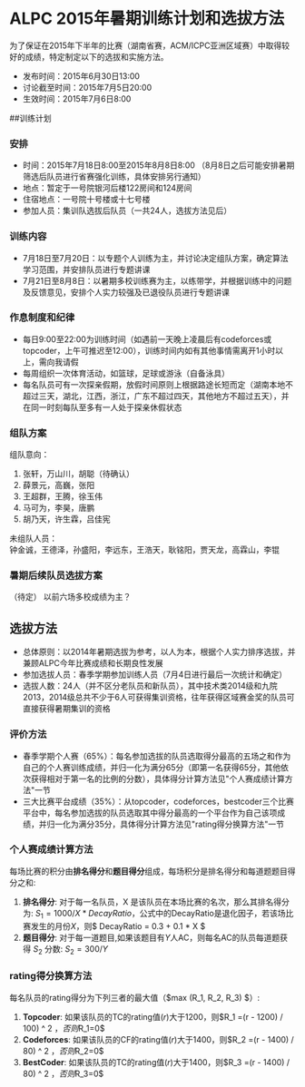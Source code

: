 # ALPC 2015年暑期训练计划和选拔方法
为了保证在2015年下半年的比赛（湖南省赛，ACM/ICPC亚洲区域赛）中取得较好的成绩，特定制定以下的选拔和实施方法。
* 发布时间：2015年6月30日13:00
* 讨论截至时间：2015年7月5日20:00
* 生效时间：2015年7月6日8:00

##训练计划

### 安排
* 时间：2015年7月18日8:00至2015年8月8日8:00 （8月8日之后可能安排暑期筛选后队员进行省赛强化训练，具体安排另行通知）
* 地点：暂定于一号院银河后楼122房间和124房间
* 住宿地点：一号院十号楼或十七号楼
* 参加人员：集训队选拔后队员（一共24人，选拔方法见后）

### 训练内容
* 7月18日至7月20日：以专题个人训练为主，并讨论决定组队方案，确定算法学习范围，并安排队员进行专题讲课
* 7月21日至8月8日：以暑期多校训练赛为主，以练带学，并根据训练中的问题及反馈意见，安排个人实力较强及已退役队员进行专题讲课

### 作息制度和纪律
* 每日9:00至22:00为训练时间（如遇前一天晚上凌晨后有codeforces或topcoder，上午可推迟至12:00），训练时间内如有其他事情需离开1小时以上，需向我请假
* 每周组织一次体育活动，如篮球，足球或游泳（自备泳具）
* 每名队员可有一次探亲假期，放假时间原则上根据路途长短而定（湖南本地不超过三天，湖北，江西，浙江，广东不超过四天，其他地方不超过五天），并在同一时刻每队至多有一人处于探亲休假状态

### 组队方案

组队意向：  
1. 张轩，万山川，胡聪（待确认）   
2. 薛景元，高巍，张阳  
3. 王超群，王腾，徐玉伟  
4. 马可为，李昊，唐鹏  
5. 胡乃天，许生霖，吕佳宪  

未组队人员：  
钟金诚，王德泽，孙盛阳，李远东，王浩天，耿铭阳，贾天龙，高霖山，李锟

### 暑期后续队员选拔方案
（待定）
以前六场多校成绩为主？


## 选拔方法
* 总体原则：以2014年暑期选拔为参考，以人为本，根据个人实力排序选拔，并兼顾ALPC今年比赛成绩和长期良性发展
* 参加选拔人员：春季学期参加训练人员（7月4日进行最后一次统计和确定）
* 选拔人数：24人（并不区分老队员和新队员），其中技术类2014级和九院2013，2014级总共不少于6人可获得集训资格，往年获得区域赛金奖的队员可直接获得暑期集训的资格

### 评价方法
* 春季学期个人赛（65%）：每名参加选拔的队员选取得分最高的五场之和作为自己的个人赛训练成绩，并归一化为满分65分（即第一名获得65分，其他依次获得相对于第一名的比例的分数），具体得分计算方法见"个人赛成绩计算方法"一节
* 三大比赛平台成绩（35%）：从topcoder，codeforces，bestcoder三个比赛平台中，每名参加选拔的队员选取其中得分最高的一个平台作为自己该项成绩，并归一化为满分35分，具体得分计算方法见"rating得分换算方法"一节

### 个人赛成绩计算方法
每场比赛的积分由**排名得分**和**题目得分**组成，每场积分是排名得分和每道题题目得分之和:  
1. **排名得分**: 对于每一名队员，X 是该队员在本场比赛的名次，那么其排名得分为: $S_1 = 1000/X * DecayRatio$，公式中的DecayRatio是退化因子，若该场比赛发生的月份$X$，则$ DecayRatio = 0.3 + 0.1 * X $  
2. **题目得分**: 对于每一道题目,如果该题目有$Y$人AC，则每名AC的队员每道题获得 $S_2$ 分数:  $S_2 =300 / Y$  

### rating得分换算方法
每名队员的rating得分为下列三者的最大值（$max (R_1, R_2, R_3) $）:  
1. **Topcoder**:  如果该队员的TC的rating值($r$)大于1200，则$R_1 =(r - 1200) / 100) ^ 2 $，否则$R_1=0$  
2. **Codeforces**:  如果该队员的CF的rating值($r$)大于1400，则$R_2 =(r - 1400) / 80) ^ 2 $，否则$R_2=0$  
3. **BestCoder**:  如果该队员的TC的rating值($r$)大于1400，则$R_3 =(r - 1400) / 80) ^ 2 $，否则$R_3=0$  
